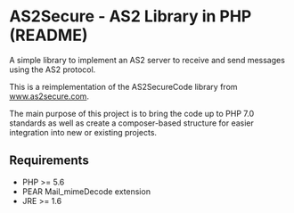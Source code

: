 # AS2Secure - AS2 Library in PHP (README)

A simple library to implement an AS2 server to receive and send messages using the AS2 protocol.

This is a reimplementation of the AS2SecureCode library from www.as2secure.com.

The main purpose of this project is to bring the code up to PHP 7.0 standards as well as create a composer-based
structure for easier integration into new or existing projects.

## Requirements

* PHP >= 5.6
* PEAR Mail_mimeDecode extension
* JRE >= 1.6
